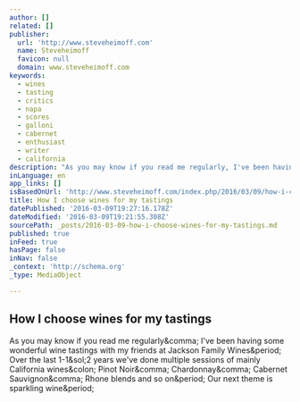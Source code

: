 ```yaml
---
author: []
related: []
publisher:
  url: 'http://www.steveheimoff.com'
  name: Steveheimoff
  favicon: null
  domain: www.steveheimoff.com
keywords:
  - wines
  - tasting
  - critics
  - napa
  - scores
  - galloni
  - cabernet
  - enthusiast
  - writer
  - california
description: "As you may know if you read me regularly, I've been having some wonderful wine tastings with my friends at Jackson Family Wines. Over the last 1-1/2 years we've done multiple sessions of mainly California wines: Pinot Noir, Chardonnay, Cabernet Sauvignon, Rhone blends and so on. Our next theme is sparkling wine."
inLanguage: en
app_links: []
isBasedOnUrl: 'http://www.steveheimoff.com/index.php/2016/03/09/how-i-choose-wines-for-my-tastings/'
title: How I choose wines for my tastings
datePublished: '2016-03-09T19:27:16.178Z'
dateModified: '2016-03-09T19:21:55.308Z'
sourcePath: _posts/2016-03-09-how-i-choose-wines-for-my-tastings.md
published: true
inFeed: true
hasPage: false
inNav: false
_context: 'http://schema.org'
_type: MediaObject

---
```

<article style=""><h1>How I choose wines for my tastings</h1><p>As you may know if you read me regularly&amp;comma; I've been having some wonderful wine tastings with my friends at Jackson Family Wines&amp;period; Over the last 1-1&amp;sol;2 years we've done multiple sessions of mainly California wines&amp;colon; Pinot Noir&amp;comma; Chardonnay&amp;comma; Cabernet Sauvignon&amp;comma; Rhone blends and so on&amp;period; Our next theme is sparkling wine&amp;period;</p></article>